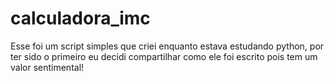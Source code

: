 # calculadora_imc
Esse foi um script simples que criei enquanto estava estudando python, por ter sido o primeiro eu decidi compartilhar como ele foi escrito pois tem um valor sentimental!
